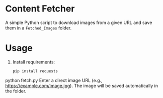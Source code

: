 # Content Fetcher

A simple Python script to download images from a given URL and save them in a `Fetched_Images` folder.

# Usage
1. Install requirements:
   ```bash/cmd
   pip install requests
python fetch.py
Enter a direct image URL (e.g., https://example.com/image.jpg).
The image will be saved automatically in the folder.

